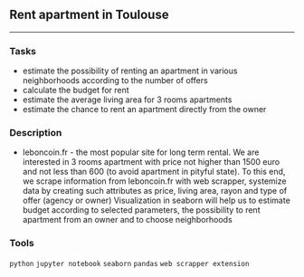## Rent apartment in Toulouse
	
<hr>

### Tasks
- estimate the possibility of renting an apartment in various neighborhoods according to the number of offers
- calculate the budget for rent
- estimate the average living area for 3 rooms apartments
- estimate the chance to rent an apartment directly from the owner

### Description
- leboncoin.fr - the most popular site for long term rental. We are interested in 3 rooms apartment with price not higher than 1500 euro and not less than 600 (to avoid apartment in pityful state). To this end, we scrape information from leboncoin.fr with web scrapper, systemize data by creating such attributes as price, living area, rayon and type of offer (agency or owner) Visualization in seaborn will help us to estimate budget according to selected parameters, the possibility to rent apartment from an owner and to choose neighborhoods

### Tools
`python` `jupyter notebook` `seaborn` `pandas` `web scrapper extension`
